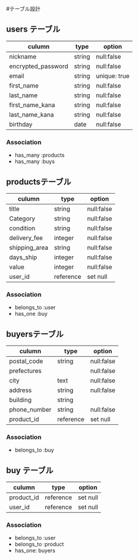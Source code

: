 #テーブル設計

## users テーブル

|culumn                |type   |option                 |
|----------------------|---------|---------------------|
|nickname              |string |null:false             |
|encrypted_password    |string  |null:false            |
|email                 |string |unique: true           |
|first_name            |string |null:false             |
|last_name             |string |null:false             |
|first_name_kana       |string |null:false             |
|last_name_kana        |string | null:false            |
|birthday              |date  |null:false              |



### Association

- has_many :products
- has_many  :buys



## productsテーブル

|culumn             | type  | option    |
|-------------------|-------|-----------|
|title              |string | null:false|
|Category           |string | null:false|
|condition          |string | null:false|
|delivery_fee       |integer| null:false|
|shipping_area      |string | null:false|
|days_ship          |integer| null:false|
|value              |integer| null:false|
|user_id            |reference| set null|

### Association

- belongs_to :user
- has_one :buy






## buyersテーブル

|culumn      | type  | option    |
|------------|-------|-----------|
|postal_code | string| null:false|
|prefectures |       | null:false|
|city        | text  | null:false|
|address     | string| null:false|
|building    | string|           |
|phone_number| string| null:false|
|product_id  | reference |set null|

### Association

- belongs_to   :buy




## buy テーブル

|culumn      | type  | option    |
|------------|-------|-----------|
|product_id  | reference | set null|
|user_id     | reference | set null|


### Association

- belongs_to :user
- belongs_to :product
- has_one: buyers
